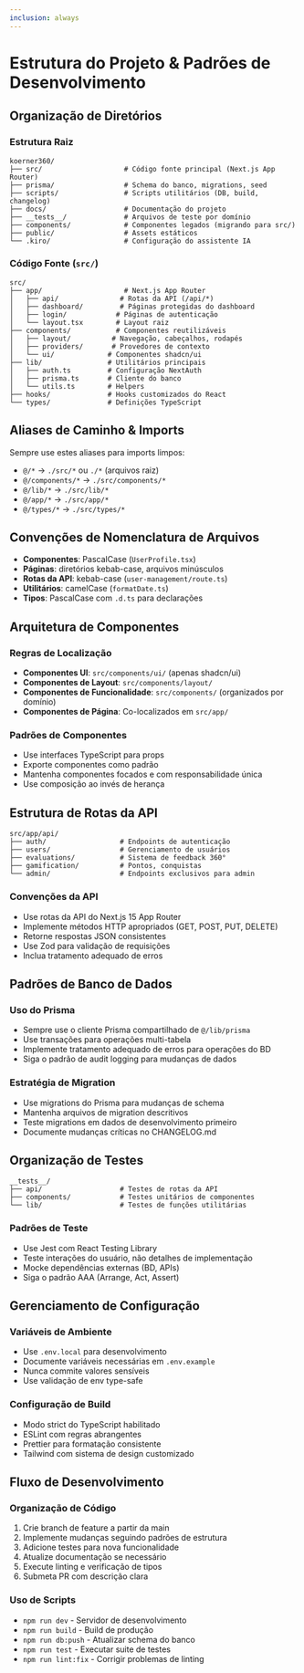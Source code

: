 ```yaml
---
inclusion: always
---
```


# Estrutura do Projeto & Padrões de Desenvolvimento

## Organização de Diretórios

### Estrutura Raiz
```
koerner360/
├── src/                    # Código fonte principal (Next.js App Router)
├── prisma/                 # Schema do banco, migrations, seed
├── scripts/                # Scripts utilitários (DB, build, changelog)
├── docs/                   # Documentação do projeto
├── __tests__/              # Arquivos de teste por domínio
├── components/             # Componentes legados (migrando para src/)
├── public/                 # Assets estáticos
└── .kiro/                  # Configuração do assistente IA
```

### Código Fonte (`src/`)
```
src/
├── app/                    # Next.js App Router
│   ├── api/               # Rotas da API (/api/*)
│   ├── dashboard/         # Páginas protegidas do dashboard
│   ├── login/            # Páginas de autenticação
│   └── layout.tsx        # Layout raiz
├── components/           # Componentes reutilizáveis
│   ├── layout/          # Navegação, cabeçalhos, rodapés
│   ├── providers/       # Provedores de contexto
│   └── ui/             # Componentes shadcn/ui
├── lib/                # Utilitários principais
│   ├── auth.ts         # Configuração NextAuth
│   ├── prisma.ts       # Cliente do banco
│   └── utils.ts        # Helpers
├── hooks/              # Hooks customizados do React
└── types/              # Definições TypeScript
```

## Aliases de Caminho & Imports

Sempre use estes aliases para imports limpos:
- `@/*` → `./src/*` ou `./*` (arquivos raiz)
- `@/components/*` → `./src/components/*`
- `@/lib/*` → `./src/lib/*`
- `@/app/*` → `./src/app/*`
- `@/types/*` → `./src/types/*`

## Convenções de Nomenclatura de Arquivos

- **Componentes**: PascalCase (`UserProfile.tsx`)
- **Páginas**: diretórios kebab-case, arquivos minúsculos
- **Rotas da API**: kebab-case (`user-management/route.ts`)
- **Utilitários**: camelCase (`formatDate.ts`)
- **Tipos**: PascalCase com `.d.ts` para declarações

## Arquitetura de Componentes

### Regras de Localização
- **Componentes UI**: `src/components/ui/` (apenas shadcn/ui)
- **Componentes de Layout**: `src/components/layout/`
- **Componentes de Funcionalidade**: `src/components/` (organizados por domínio)
- **Componentes de Página**: Co-localizados em `src/app/`

### Padrões de Componentes
- Use interfaces TypeScript para props
- Exporte componentes como padrão
- Mantenha componentes focados e com responsabilidade única
- Use composição ao invés de herança

## Estrutura de Rotas da API

```
src/app/api/
├── auth/                  # Endpoints de autenticação
├── users/                 # Gerenciamento de usuários
├── evaluations/           # Sistema de feedback 360°
├── gamification/          # Pontos, conquistas
└── admin/                 # Endpoints exclusivos para admin
```

### Convenções da API
- Use rotas da API do Next.js 15 App Router
- Implemente métodos HTTP apropriados (GET, POST, PUT, DELETE)
- Retorne respostas JSON consistentes
- Use Zod para validação de requisições
- Inclua tratamento adequado de erros

## Padrões de Banco de Dados

### Uso do Prisma
- Sempre use o cliente Prisma compartilhado de `@/lib/prisma`
- Use transações para operações multi-tabela
- Implemente tratamento adequado de erros para operações do BD
- Siga o padrão de audit logging para mudanças de dados

### Estratégia de Migration
- Use migrations do Prisma para mudanças de schema
- Mantenha arquivos de migration descritivos
- Teste migrations em dados de desenvolvimento primeiro
- Documente mudanças críticas no CHANGELOG.md

## Organização de Testes

```
__tests__/
├── api/                   # Testes de rotas da API
├── components/            # Testes unitários de componentes
└── lib/                   # Testes de funções utilitárias
```

### Padrões de Teste
- Use Jest com React Testing Library
- Teste interações do usuário, não detalhes de implementação
- Mocke dependências externas (BD, APIs)
- Siga o padrão AAA (Arrange, Act, Assert)

## Gerenciamento de Configuração

### Variáveis de Ambiente
- Use `.env.local` para desenvolvimento
- Documente variáveis necessárias em `.env.example`
- Nunca commite valores sensíveis
- Use validação de env type-safe

### Configuração de Build
- Modo strict do TypeScript habilitado
- ESLint com regras abrangentes
- Prettier para formatação consistente
- Tailwind com sistema de design customizado

## Fluxo de Desenvolvimento

### Organização de Código
1. Crie branch de feature a partir da main
2. Implemente mudanças seguindo padrões de estrutura
3. Adicione testes para nova funcionalidade
4. Atualize documentação se necessário
5. Execute linting e verificação de tipos
6. Submeta PR com descrição clara

### Uso de Scripts
- `npm run dev` - Servidor de desenvolvimento
- `npm run build` - Build de produção
- `npm run db:push` - Atualizar schema do banco
- `npm run test` - Executar suite de testes
- `npm run lint:fix` - Corrigir problemas de linting
